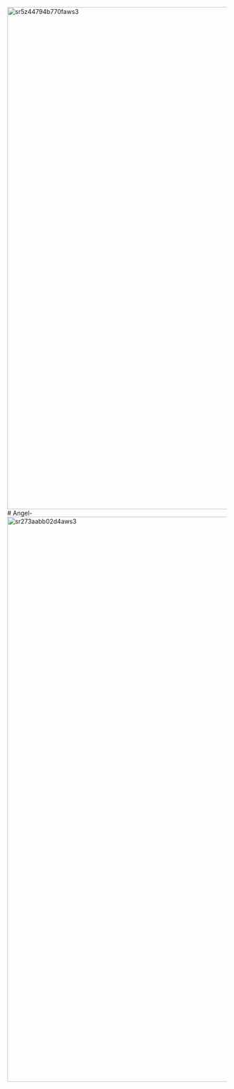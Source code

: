 <img width="1280" height="1152" alt="sr5z44794b770faws3" src="https://github.com/user-attachments/assets/f76aa047-36ba-4ab0-b02b-2f225afeb229" /># Angel-
<img width="2394" height="1296" alt="sr273aabb02d4aws3" src="https://github.com/user-attachments/assets/45350da6-cce1-4746-9883-4475b0d3192e" />
